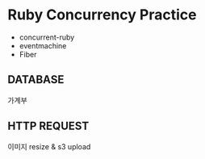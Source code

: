 Ruby Concurrency Practice
=========================

- concurrent-ruby
- eventmachine
- Fiber

DATABASE
--------
가계부


HTTP REQUEST
------------
이미지 resize & s3 upload